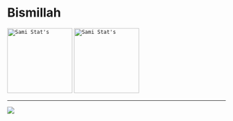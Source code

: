 # Bismillah

<code><img alt="Sami Stat's" src="https://github-readme-stats.vercel.app/api?username=samx23&show_icons=true&theme=react" height="150" /></code>
<code><img alt="Sami Stat's" src="https://github-readme-stats.vercel.app/api/top-langs/?username=samx23&layout=compact" height="150" /></code>

---
![](https://komarev.com/ghpvc/?username=SamX23&color=blue&label=Curious+Hooman&style=flat-square)
